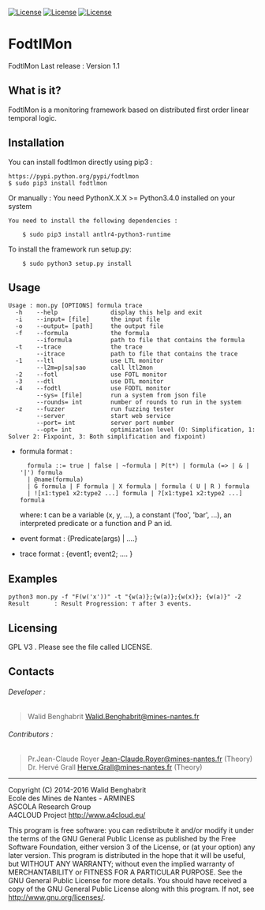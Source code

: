 [![License](https://img.shields.io/badge/version-1.1-orange.svg)]()
[![License](https://img.shields.io/badge/license-GPL3-blue.svg)]()
[![License](https://img.shields.io/badge/python->%3D3.4-green.svg)]()

# FodtlMon

FodtlMon Last release : Version 1.1

What is it?
-----------

FodtlMon is a monitoring framework based on distributed first order linear temporal logic.

Installation
------------

You can install fodtlmon directly using pip3 :

    https://pypi.python.org/pypi/fodtlmon
    $ sudo pip3 install fodtlmon

Or manually :
You need PythonX.X.X >= Python3.4.0 installed on your system

    You need to install the following dependencies :

        $ sudo pip3 install antlr4-python3-runtime

To install the framework run setup.py:

        $ sudo python3 setup.py install


Usage
-----


    Usage : mon.py [OPTIONS] formula trace
      -h 	--help          	 display this help and exit
      -i 	--input= [file] 	 the input file
      -o 	--output= [path]	 the output file
      -f 	--formula       	 the formula
         	--iformula      	 path to file that contains the formula
      -t 	--trace         	 the trace
         	--itrace        	 path to file that contains the trace
      -1 	--ltl           	 use LTL monitor
         	--l2m=p|sa|sao       call ltl2mon
      -2 	--fotl          	 use FOTL monitor
      -3 	--dtl           	 use DTL monitor
      -4 	--fodtl         	 use FODTL monitor
         	--sys= [file]   	 run a system from json file
         	--rounds= int   	 number of rounds to run in the system
      -z 	--fuzzer        	 run fuzzing tester
			--server        	 start web service
			--port= int     	 server port number
            --opt= int           optimization level (O: Simplification, 1: Solver 2: Fixpoint, 3: Both simplification and fixpoint)

* formula format :

        formula ::= true | false | ~formula | P(t*) | formula (=> | & | '|') formula
        | @name(formula)
        | G formula | F formula | X formula | formula ( U | R ) formula
        | ![x1:type1 x2:type2 ...] formula | ?[x1:type1 x2:type2 ...] formula
	where: t can be a variable (x, y, ...), a constant ('foo', 'bar', ...), an interpreted predicate or a function and P an id.

* event format : {Predicate(args) | ....}
* trace format : {event1; event2; .... }

Examples
---------
	python3 mon.py -f "F(w('x'))" -t "{w(a)};{w(a)};{w(x)}; {w(a)}" -2
    Result       : Result Progression: ⊤ after 3 events.



Licensing
---------

GPL V3 . Please see the file called LICENSE.

Contacts
--------

###### Developer :
>   Walid Benghabrit        <Walid.Benghabrit@mines-nantes.fr>

###### Contributors :
>   Pr.Jean-Claude Royer  <Jean-Claude.Royer@mines-nantes.fr>  (Theory)  
>   Dr. Hervé Grall       <Herve.Grall@mines-nantes.fr>        (Theory)  

-------------------------------------------------------------------------------
Copyright (C) 2014-2016 Walid Benghabrit  
Ecole des Mines de Nantes - ARMINES  
ASCOLA Research Group  
A4CLOUD Project http://www.a4cloud.eu/

This program is free software: you can redistribute it and/or modify
it under the terms of the GNU General Public License as published by
the Free Software Foundation, either version 3 of the License, or
(at your option) any later version.
This program is distributed in the hope that it will be useful,
but WITHOUT ANY WARRANTY; without even the implied warranty of
MERCHANTABILITY or FITNESS FOR A PARTICULAR PURPOSE.  See the
GNU General Public License for more details.
You should have received a copy of the GNU General Public License
along with this program.  If not, see <http://www.gnu.org/licenses/>.
